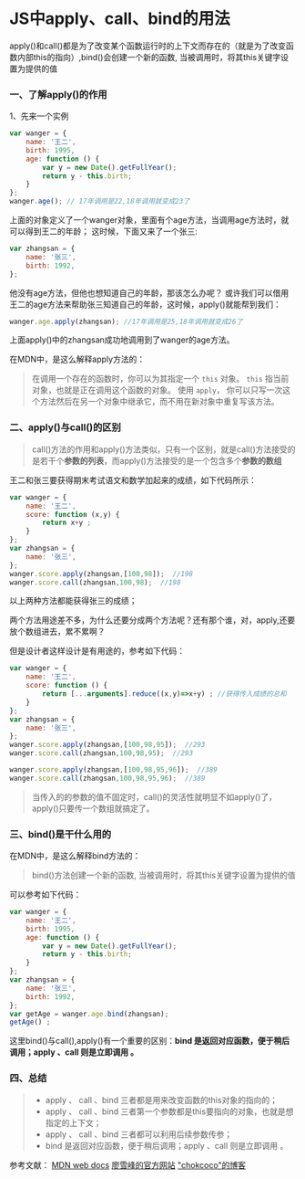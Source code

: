 # JS中apply、call、bind的用法

apply()和call()都是为了改变某个函数运行时的上下文而存在的（就是为了改变函数内部this的指向）,bind()会创建一个新的函数, 当被调用时，将其this关键字设置为提供的值

### 一、了解apply()的作用

1、先来一个实例
```javascript
var wanger = {
    name: '王二',
    birth: 1995,
    age: function () {
        var y = new Date().getFullYear();
        return y - this.birth;
    }
};
wanger.age(); // 17年调用是22,18年调用就变成23了
```
上面的对象定义了一个wanger对象，里面有个age方法，当调用age方法时，就可以得到王二的年龄；
这时候，下面又来了一个张三:
```javascript
var zhangsan = {
    name: '张三',
    birth: 1992,
};
```
他没有age方法，但他也想知道自己的年龄，那该怎么办呢？
或许我们可以借用王二的age方法来帮助张三知道自己的年龄，这时候，apply()就能帮到我们：
```javascript
wanger.age.apply(zhangsan); //17年调用是25,18年调用就变成26了
```
上面apply()中的zhangsan成功地调用到了wanger的age方法。

在MDN中，是这么解释apply方法的：
> 在调用一个存在的函数时，你可以为其指定一个 `this` 对象。 `this` 指当前对象，也就是正在调用这个函数的对象。 使用 `apply`， 你可以只写一次这个方法然后在另一个对象中继承它，而不用在新对象中重复写该方法。

### 二、apply()与call()的区别

>call()方法的作用和apply()方法类似，只有一个区别，就是call()方法接受的是若干个**参数的列表**，而apply()方法接受的是一个包含多个**参数的数组**

王二和张三要获得期末考试语文和数学加起来的成绩，如下代码所示：
```javascript
var wanger = {
    name: '王二',
    score: function (x,y) {
        return x+y ;
    }
};
var zhangsan = {
    name: '张三',
};
wanger.score.apply(zhangsan,[100,98]);  //198
wanger.score.call(zhangsan,100,98);  //198
```
以上两种方法都能获得张三的成绩；


两个方法用途差不多，为什么还要分成两个方法呢？还有那个谁，对，apply,还要放个数组进去，累不累啊？

但是设计者这样设计是有用途的，参考如下代码：

```javascript
var wanger = {
    name: '王二',
    score: function () {
        return [...arguments].reduce((x,y)=>x+y) ; //获得传入成绩的总和
    }
};
var zhangsan = {
    name: '张三',
};
wanger.score.apply(zhangsan,[100,98,95]);  //293
wanger.score.call(zhangsan,100,98,95);  //293

wanger.score.apply(zhangsan,[100,98,95,96]);  //389
wanger.score.call(zhangsan,100,98,95,96);  //389
```
>当传入的的参数的值不固定时，call()的灵活性就明显不如apply()了，apply()只要传一个数组就搞定了。

### 三、bind()是干什么用的

在MDN中，是这么解释bind方法的：
>bind()方法创建一个新的函数, 当被调用时，将其this关键字设置为提供的值

可以参考如下代码：
```javascript
var wanger = {
    name: '王二',
    birth: 1995,
    age: function () {
        var y = new Date().getFullYear();
        return y - this.birth;
    }
};
var zhangsan = {
    name: '张三',
    birth: 1992,
};
var getAge = wanger.age.bind(zhangsan); 
getAge() ;
```

这里bind()与call(),apply()有一个重要的区别：**bind 是返回对应函数，便于稍后调用；apply 、call 则是立即调用 。**

### 四、总结

> * apply 、 call 、bind 三者都是用来改变函数的this对象的指向的；
> * apply 、 call 、bind 三者第一个参数都是this要指向的对象，也就是想指定的上下文；
> * apply 、 call 、bind 三者都可以利用后续参数传参；
> * bind 是返回对应函数，便于稍后调用；apply 、call 则是立即调用 。

参考文献：
[MDN web docs](https://developer.mozilla.org/zh-CN/docs/Web/JavaScript/Reference/Global_Objects/Function/apply)
[廖雪峰的官方网站](https://www.liaoxuefeng.com/wiki/001434446689867b27157e896e74d51a89c25cc8b43bdb3000/0014345005399057070809cfaa347dfb7207900cfd116fb000)
["chokcoco"的博客](http://web.jobbole.com/83642/)
